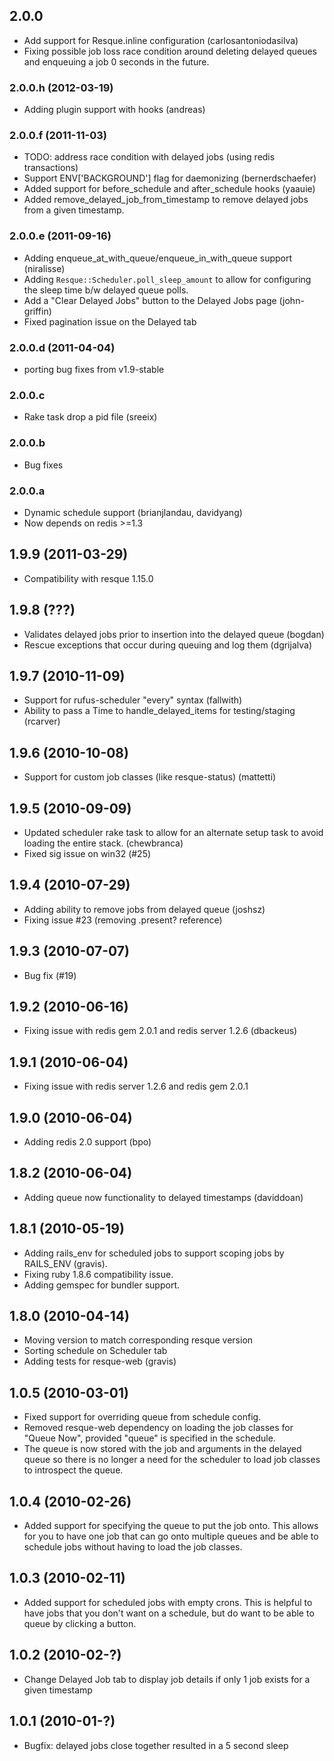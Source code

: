 ## 2.0.0

* Add support for Resque.inline configuration (carlosantoniodasilva)
* Fixing possible job loss race condition around deleting delayed queues
  and enqueuing a job 0 seconds in the future.

### 2.0.0.h (2012-03-19)

* Adding plugin support with hooks (andreas)

### 2.0.0.f (2011-11-03)

* TODO: address race condition with delayed jobs (using redis transactions)
* Support ENV['BACKGROUND'] flag for daemonizing (bernerdschaefer)
* Added support for before_schedule and after_schedule hooks (yaauie)
* Added remove_delayed_job_from_timestamp to remove delayed jobs from
  a given timestamp.

### 2.0.0.e (2011-09-16)

* Adding enqueue_at_with_queue/enqueue_in_with_queue support (niralisse)
* Adding `Resque::Scheduler.poll_sleep_amount` to allow for configuring
  the sleep time b/w delayed queue polls.
* Add a "Clear Delayed Jobs" button to the Delayed Jobs page (john-griffin)
* Fixed pagination issue on the Delayed tab

### 2.0.0.d (2011-04-04)

* porting bug fixes from v1.9-stable

### 2.0.0.c

* Rake task drop a pid file (sreeix)

### 2.0.0.b

* Bug fixes

### 2.0.0.a

* Dynamic schedule support (brianjlandau, davidyang)
* Now depends on redis >=1.3

## 1.9.9 (2011-03-29)

* Compatibility with resque 1.15.0

## 1.9.8 (???)

* Validates delayed jobs prior to insertion into the delayed queue (bogdan)
* Rescue exceptions that occur during queuing and log them (dgrijalva)

## 1.9.7 (2010-11-09)

* Support for rufus-scheduler "every" syntax (fallwith)
* Ability to pass a Time to handle_delayed_items for testing/staging (rcarver)

## 1.9.6 (2010-10-08)

* Support for custom job classes (like resque-status) (mattetti)

## 1.9.5 (2010-09-09)

* Updated scheduler rake task to allow for an alternate setup task
  to avoid loading the entire stack. (chewbranca)
* Fixed sig issue on win32 (#25)

## 1.9.4 (2010-07-29)

* Adding ability to remove jobs from delayed queue (joshsz)
* Fixing issue #23 (removing .present? reference)

## 1.9.3 (2010-07-07)

* Bug fix (#19)

## 1.9.2 (2010-06-16)

* Fixing issue with redis gem 2.0.1 and redis server 1.2.6 (dbackeus)

## 1.9.1 (2010-06-04)

* Fixing issue with redis server 1.2.6 and redis gem 2.0.1

## 1.9.0 (2010-06-04)

* Adding redis 2.0 support (bpo)

## 1.8.2 (2010-06-04)

* Adding queue now functionality to delayed timestamps (daviddoan)

## 1.8.1 (2010-05-19)

* Adding rails_env for scheduled jobs to support scoping jobs by
  RAILS_ENV (gravis).
* Fixing ruby 1.8.6 compatibility issue.
* Adding gemspec for bundler support.

## 1.8.0 (2010-04-14)

* Moving version to match corresponding resque version
* Sorting schedule on Scheduler tab
* Adding tests for resque-web (gravis)

## 1.0.5 (2010-03-01)

* Fixed support for overriding queue from schedule config.
* Removed resque-web dependency on loading the job classes for "Queue Now",
  provided "queue" is specified in the schedule.
* The queue is now stored with the job and arguments in the delayed queue so
  there is no longer a need for the scheduler to load job classes to introspect
  the queue.

## 1.0.4 (2010-02-26)

* Added support for specifying the queue to put the job onto. This allows for
  you to have one job that can go onto multiple queues and be able to schedule
  jobs without having to load the job classes.

## 1.0.3 (2010-02-11)

* Added support for scheduled jobs with empty crons. This is helpful to have
  jobs that you don't want on a schedule, but do want to be able to queue by
  clicking a button.

## 1.0.2 (2010-02-?)

* Change Delayed Job tab to display job details if only 1 job exists
  for a given timestamp

## 1.0.1 (2010-01-?)

* Bugfix: delayed jobs close together resulted in a 5 second sleep

